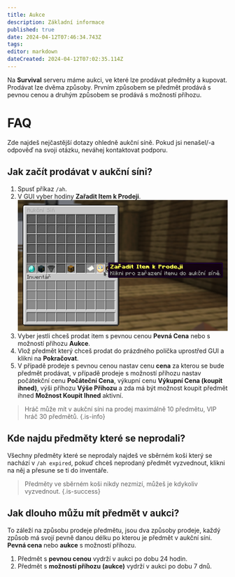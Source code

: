 ```yaml
---
title: Aukce
description: Základní informace
published: true
date: 2024-04-12T07:46:34.743Z
tags: 
editor: markdown
dateCreated: 2024-04-12T07:02:35.114Z
---
```


Na **Survival** serveru máme aukci, ve které lze prodávat předměty a kupovat. Prodávat lze dvěma způsoby. Prvním způsobem se předmět prodává s pevnou cenou a druhým způsobem se prodává s možností příhozu.

# FAQ
Zde najdeš nejčastější dotazy ohledně aukční síně. Pokud jsi nenašel/-a odpověď na svoji otázku, neváhej kontaktovat podporu.

## Jak začít prodávat v aukční síni?

1. Spusť příkaz `/ah`.
2. V GUI vyber hodiny **Zařadit Item k Prodeji**.
![survival_auction.png](/survival_auction.png)
3. Vyber jestli chceš prodat item s pevnou cenou **Pevná Cena** nebo s možností příhozu **Aukce**.
4. Vlož předmět který chceš prodat do prázdného políčka uprostřed GUI a klikni na **Pokračovat**.
5. V případě prodeje s pevnou cenou nastav cenu **cena** za kterou se bude předmět prodávat, v případě prodeje s možností příhozu nastav počátekční cenu **Počáteční Cena**, výkupní cenu **Výkupní Cena (koupit ihned)**, výši příhozu **Výše Příhozu** a zda má být možnost koupit předmět ihned **Možnost Koupit Ihned** aktivní.

> Hráč může mít v aukční síni na prodej maximálně 10 předmětu, VIP hráč 30 předmětů.
{.is-info}

## Kde najdu předměty které se neprodali?

Všechny předměty které se neprodaly najdeš ve sběrném koši který se nachází v `/ah expired`, pokuď chceš neprodaný předmět vyzvednout, klikni na něj a přesune se ti do inventáře.

> Předměty ve sběrném koši nikdy nezmizí, můžeš je kdykoliv vyzvednout.
{.is-success}

## Jak dlouho můžu mít předmět v aukci?

To záleží na způsobu prodeje předmětu, jsou dva způsoby prodeje, každý způsob má svojí pevně danou délku po kterou je předmět v aukční síni. **Pevná cena** nebo **aukce** s možností příhozu.
1. Předmět s **pevnou cenou** vydrží v aukci po dobu 24 hodin.
2. Předmět s **možností příhozu** **(aukce)** vydrží v aukci po dobu 7 dnů.